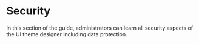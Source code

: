<!-- loio9a56a7e8022646d6a1978d3ceaef37dc -->

# Security

In this section of the guide, administrators can learn all security aspects of the UI theme designer including data protection.

